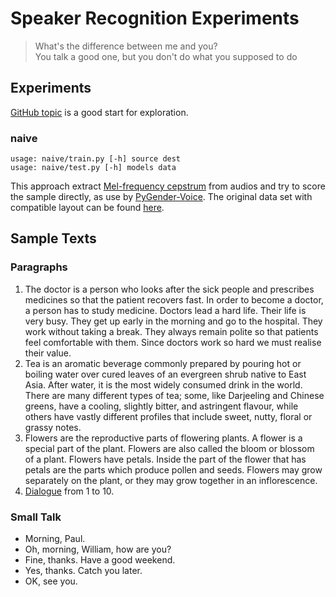 # Speaker Recognition Experiments

> What's the difference between me and you?    
> You talk a good one, but you don't do what you supposed to do

## Experiments

[GitHub topic] is a good start for exploration.

### naive

    usage: naive/train.py [-h] source dest
    usage: naive/test.py [-h] models data

This approach extract [Mel-frequency cepstrum] from audios and try to score
the sample directly, as use by [PyGender-Voice][gender blog].  The original
data set with compatible layout can be found [here][gender data].

## Sample Texts

### Paragraphs

1. The doctor is a person who looks after the sick people and prescribes
   medicines so that the patient recovers fast.  In order to become a doctor,
   a person has to study medicine.  Doctors lead a hard life.  Their life
   is very busy. They get up early in the morning and go to the hospital.
   They work without taking a break.  They always remain polite so that
   patients feel comfortable with them.  Since doctors work so hard we must
   realise their value.
2. Tea is an aromatic beverage commonly prepared by pouring hot or boiling
   water over cured leaves of an evergreen shrub native to East Asia.
   After water, it is the most widely consumed drink in the world.  There are
   many different types of tea; some, like Darjeeling and Chinese greens,
   have a cooling, slightly bitter, and astringent flavour, while others have
   vastly different profiles that include sweet, nutty, floral or grassy notes.
3. Flowers are the reproductive parts of flowering plants.  A flower is
   a special part of the plant.  Flowers are also called the bloom or blossom
   of a plant.  Flowers have petals.  Inside the part of the flower that has
   petals are the parts which produce pollen and seeds.  Flowers may grow
   separately on the plant, or they may grow together in an inflorescence.
4. [Dialogue] from 1 to 10.

### Small Talk

* Morning, Paul.
* Oh, morning, William, how are you?
* Fine, thanks.  Have a good weekend.
* Yes, thanks.  Catch you later.
* OK, see you.

[gender blog]: https://appliedmachinelearning.wordpress.com/2017/06/14/voice-gender-detection-using-gmms-a-python-primer/
[gender data]: https://drive.google.com/open?id=1u28uP2TlL0c-VKNj3eEw9-NdsOhx-XXq
[GitHub topic]: https://github.com/topics/speaker-recognition
[Mel-frequency cepstrum]: https://en.wikipedia.org/wiki/Mel-frequency_cepstrum
[Dialogue]: https://www.eslfast.com/easydialogs/dailylife.htm

